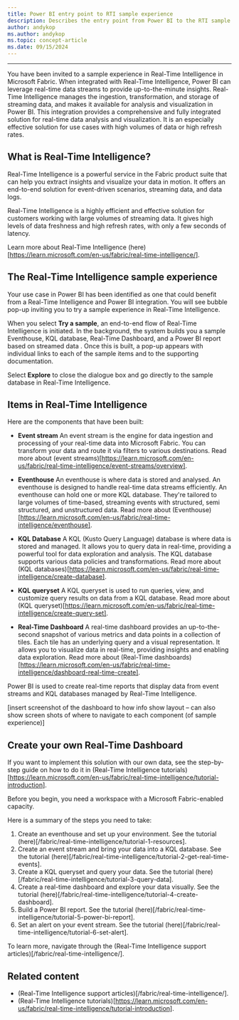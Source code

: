```yaml
---
title: Power BI entry point to RTI sample experience
description: Describes the entry point from Power BI to the RTI sample epxerience for identified customers.
author: andykop
ms.author: andykop
ms.topic: concept-article
ms.date: 09/15/2024
---
```

____________________________________________________________

You have been invited to a sample experience in Real-Time Intelligence in Microsoft Fabric.
When integrated with Real-Time Intelligence, Power BI can leverage real-time data streams to provide up-to-the-minute insights. Real-Time Intelligence manages the ingestion, transformation, and storage of streaming data, and makes it available for analysis and visualization in Power BI. This integration provides a comprehensive and fully integrated solution for real-time data analysis and visualization. It is an especially effective solution for use cases with high volumes of data or high refresh rates.

## What is Real-Time Intelligence?

Real-Time Intelligence is a powerful service in the Fabric product suite that can help you extract insights and visualize your data in motion.  It offers an end-to-end solution for event-driven scenarios, streaming data, and data logs.  

Real-Time Intelligence is a highly efficient and effective solution for customers working with large volumes of streaming data. It gives high levels of data freshness and high refresh rates, with only a few seconds of latency.

Learn more about Real-Time Intelligence (here)[https://learn.microsoft.com/en-us/fabric/real-time-intelligence/].

## The Real-Time Intelligence sample experience

Your use case in Power BI has been identified as one that could benefit from a Real-Time Intelligence and Power BI integration. You will see bubble pop-up inviting you to try a sample experience in Real-Time Intelligence.

When you select **Try a sample**, an end-to-end flow of Real-Time Intelligence is initiated. In the background, the system builds you a sample Eventhouse, KQL database, Real-Time Dashboard, and a Power BI report based on streamed data . Once this is built, a pop-up appears with individual links to each of the sample items and to the supporting documentation.

Select **Explore** to close the dialogue box and go directly to the sample database in Real-Time Intelligence.

## Items in Real-Time Intelligence

Here are the components that have been built:  

* **Event stream** An event stream is the engine for data ingestion and processing of your real-time data into Microsoft Fabric. You can transform your data and route it via filters to various destinations. Read more about (event streams)[https://learn.microsoft.com/en-us/fabric/real-time-intelligence/event-streams/overview].

* **Eventhouse** An eventhouse is where data is stored and analysed. An eventhouse is designed to handle real-time data streams efficiently. An eventhouse can hold one or more KQL database. They're tailored to large volumes of time-based, streaming events with structured, semi structured, and unstructured data. Read more about (Eventhouse)[https://learn.microsoft.com/en-us/fabric/real-time-intelligence/eventhouse].

* **KQL Database** A KQL (Kusto Query Language) database is where data is stored and managed. It allows you to query data in real-time, providing a powerful tool for data exploration and analysis. The KQL database supports various data policies and transformations. Read more about (KQL databases)[https://learn.microsoft.com/en-us/fabric/real-time-intelligence/create-database].

* **KQL queryset** A KQL queryset is used to run queries, view, and customize query results on data from a KQL database. Read more about (KQL queryset)[https://learn.microsoft.com/en-us/fabric/real-time-intelligence/create-query-set].

* **Real-Time Dashboard** A real-time dashboard provides an up-to-the-second snapshot of various metrics and data points in a collection of tiles. Each tile has an underlying query and a visual representation. It allows you to visualize data in real-time, providing insights and enabling data exploration. Read more about (Real-Time dashboards)[https://learn.microsoft.com/en-us/fabric/real-time-intelligence/dashboard-real-time-create].

Power BI is used to create real-time reports that display data from event streams and KQL databases managed by Real-Time Intelligence.

[insert screenshot of the dashboard to how info show layout – can also show screen shots of where to navigate to each component (of sample experience)]

## Create your own Real-Time Dashboard

If you want to implement this solution with our own data, see the step-by-step guide on how to do it in (Real-Time Intelligence tutorials)[https://learn.microsoft.com/en-us/fabric/real-time-intelligence/tutorial-introduction].

Before you begin, you need a workspace with a Microsoft Fabric-enabled capacity.

Here is a summary of the steps you need to take:

1. Create an eventhouse and set up your environment. See the tutorial (here)[/fabric/real-time-intelligence/tutorial-1-resources].
1. Create an event stream and bring your data into a KQL database. See the tutorial (here)[/fabric/real-time-intelligence/tutorial-2-get-real-time-events].
1. Create a KQL queryset and query your data. See the tutorial (here)[/fabric/real-time-intelligence/tutorial-3-query-data].
1. Create a real-time dashboard and explore your data visually. See the tutorial (here)[/fabric/real-time-intelligence/tutorial-4-create-dashboard].
1. Build a Power BI report. See the tutorial (here)[/fabric/real-time-intelligence/tutorial-5-power-bi-report].
1. Set an alert on your event stream. See the tutorial (here)[/fabric/real-time-intelligence/tutorial-6-set-alert].

To learn more, navigate through the (Real-Time Intelligence support articles)[/fabric/real-time-intelligence/].

## Related content
* (Real-Time Intelligence support articles)[/fabric/real-time-intelligence/].
* (Real-Time Intelligence tutorials)[https://learn.microsoft.com/en-us/fabric/real-time-intelligence/tutorial-introduction].

